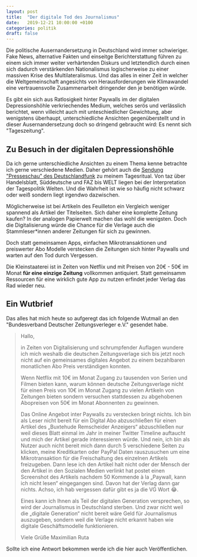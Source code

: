 ```yaml
---
layout: post
title:  "Der digitale Tod des Journalismus"
date:   2019-12-21 10:00:00 +0100
categories: politik
draft: false
---
```


Die politische Ausernandersetzung in Deutschland wird immer schwieriger.
Fake News, alternative Fakten und einseitge Berichterstattung führen zu einem sich
immer weiter verhärtenden Diskurs und letztendlich durch einen sich dadurch
verstärkenden Nationalismus logischerweise zu einer massiven Krise des
Multilateralismus. Und das alles in einer Zeit in welcher die Weltgemeinschaft
angesichts von Herausforderungen wie Klimawandel eine vertrauensvolle Zusammenarbeit
dringender den je benötigen würde.

Es gibt ein sich aus Ratlosigkeit hinter Paywalls im der digitalen Depressionshöhle
verkriechendes Medium, welches serös und verlässlich berichtet, wenn villeicht auch
mit unteschiedlicher Gewichtung, aber wenigstens überhaupt, unterschiedliche Ansichten
gegenüberstellt und in dieser Ausernandersetzung doch so dringend gebraucht wird: Es
nennt sich "Tageszeitung".

## Zu Besuch in der digitalen Depressionshöhle

Da ich gerne unterschiedliche Ansichten zu einem Thema kenne betrachte ich gerne
verschiedene Medien. Daher gehört auch die [Sendung "Presseschau" des
Deutschlandfunk](https://www.deutschlandfunk.de/dlf-audio-archiv.2386.de.html?drau:broadcast_id=180)
zu meinem Tagesritual. Von taz über Handelsblatt, Süddeutsche und FAZ bis WELT liegen
bei der Interpretation der Tagespolitik Welten. Und die Wahrheit ist wie so häufig
nicht schwarz oder weiß sondern liegt irgendwo dazwischen.

Möglicherweise ist bei Artikeln des Feuilleton ein Vergleich weniger spannend
als Artikel der Titelseiten. Sich daher eine komplette Zeitung kaufen? In der
analogen Papierwelt machen das wohl die wenigsten.
Doch die Digitalisierung würde die Chance für die Verlage auch die Stammleser*innen
anderer Zeitungen für sich zu gewinnen.

Doch statt gemeinsamen Apps, einfachen Mikrotransaktionen und preiswerter Abo Modelle
verstecken die Zeitungen sich hinter Paywalls und warten auf den Tod durch Vergessen.

Die Kleinstaaterei ist in Zeiten von Netflix und mit Preisen von 20€ - 50€ im Monat
**für eine einzige Zeitung** vollkommen antiquiert. Statt gemeinsamm Ressourcen für
eine wirklich gute App zu nutzen erfindet jeder Verlag das Rad wieder neu.

## Ein Wutbrief

Das alles hat mich heute so aufgeregt das ich folgende Wutmail an den
"Bundesverband Deutscher Zeitungsverleger e.V." gesendet habe.

> Hallo,
> 
> in Zeiten von Digitalisierung und schrumpfender Auflagen wundere ich mich weshalb die deutschen Zeitungsverlage sich bis jetzt noch nicht auf ein gemeinsames digitales Angebot zu einem bezahlbaren monatlichen Abo Preis verständigen konnten.
> 
> Wenn Netflix mit 10€ im Monat Zugang zu tausenden von Serien und Filmen bieten kann, warum können deutsche Zeitungsverlage nicht für einen Preis von 10€ im Monat Zugang zu vielen Artikeln von Zeitungen bieten sondern versuchen stattdessen zu abgehobenen Abopreisen von 50€ im Monat Abonnenten zu gewinnen.
> 
> Das Online Angebot inter Paywalls zu verstecken bringt nichts. Ich bin als Leser nicht bereit für ein Digital Abo abzuschließen für einen Artikel des „Buxtehude Remscheider Anzeigers“ abzuschließen nur weil dieses Blatt einmal im Jahr in meiner Twitter Timeline auftaucht und mich der Artikel gerade interessieren würde. Und nein, ich bin als Nutzer auch nicht bereit mich dann durch 5 verschiedene Seiten zu klicken, meine Kreditkarten oder PayPal Daten rauszusuchen um eine Mikrotransaktion für die Freischaltung des einzelnen Artikels freizugeben. Dann lese ich den Artikel halt nicht oder der Mensch der den Artikel in den Sozialen Medien verlinkt hat postet einen Screenshot des Artikels nachdem 50 Kommende à la „Paywall, kann ich nicht lesen“ eingegangen sind. Davon hat der Verlag dann gar nichts. Achso, ich hab vergessen dafür gibt es ja die VG Wort 😂.
> 
> Eines kann ich Ihnen als Teil der digitalen Generation versprechen, so wird der Journalismus in Deutschland sterben. Und zwar nicht weil die „digitale Generation“ nicht bereit wäre Geld für Journalismus auszugeben, sondern weil die Verlage nicht erkannt haben wie digitale Geschäftsmodelle funktionieren.
> 
> Viele Grüße
> Maximilian Ruta

Sollte ich eine Antwort bekommen werde ich die hier auch Veröffentlichen.
